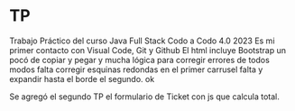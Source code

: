 # TP
Trabajo Práctico del curso Java Full Stack Codo a Codo 4.0 2023
Es mi primer contacto con Visual Code, Git y Github
El html incluye Bootstrap un pocó de copiar y pegar y mucha lógica para corregir errores
de todos modos falta corregir esquinas redondas en el primer carrusel falta
y expandir hasta el borde el segundo. ok

Se agregó el segundo TP el formulario de Ticket con js que calcula total.
